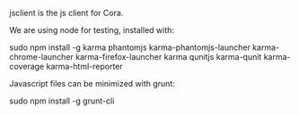 jsclient is the js client for Cora.

We are using node for testing, installed with:

sudo npm install -g karma phantomjs karma-phantomjs-launcher karma-chrome-launcher karma-firefox-launcher karma qunitjs karma-qunit karma-coverage karma-html-reporter

Javascript files can be minimized with grunt:

sudo npm install -g grunt-cli


